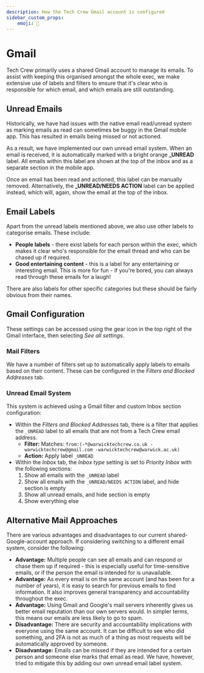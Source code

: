 ```yaml
---
description: How the Tech Crew Gmail account is configured
sidebar_custom_props:
    emoji: 📨
---
```

# Gmail

Tech Crew primarily uses a shared Gmail account to manage its emails. To assist with keeping this organised amongst the
whole exec, we make extensive use of labels and filters to ensure that it's clear who is responsible for which email,
and which emails are still outstanding.

## Unread Emails

Historically, we have had issues with the native email read/unread system as marking emails as read can sometimes be
buggy in the Gmail mobile app. This has resulted in emails being missed or not actioned.

As a result, we have implemented our own unread email system. When an email is received, it is automatically marked with
a bright orange **_UNREAD** label. All emails within this label are shown at the top of the inbox and as a separate
section in the mobile app.

Once an email has been read and actioned, this label can be manually removed. Alternatively, the **_UNREAD/NEEDS ACTION**
label can be applied instead, which will, again, show the email at the top of the inbox.

## Email Labels

Apart from the unread labels mentioned above, we also use other labels to categorise emails. These include:
* **People labels** - there exist labels for each person within the exec, which makes it clear who's responsible for
  the email thread and who can be chased up if required.
* **Good entertaining content** - this is a label for any entertaining or interesting email. This is more for fun - if
    you're bored, you can always read through these emails for a laugh!

There are also labels for other specific categories but these should be fairly obvious from their names.

## Gmail Configuration

These settings can be accessed using the gear icon in the top right of the Gmail interface, then selecting *See all
settings*.

### Mail Filters

We have a number of filters set up to automatically apply labels to emails based on their content. These can be
configured in the *Filters and Blocked Addresses* tab.

### Unread Email System

This system is achieved using a Gmail filter and custom Inbox section configuration:

* Within the *Filters and Blocked Addresses* tab, there is a filter that applies the `_UNREAD` label to all emails
  that are not from a Tech Crew email address.
  * **Filter:** Matches: `from:(-*@warwicktechcrew.co.uk -warwicktechcrew@gmail.com -warwicktechcrew@warwick.ac.uk)`
  * **Action:** Apply label `_UNREAD`
* Within the *Inbox* tab, the *Inbox type* setting is set to *Priority Inbox* with the following sections:
  1. Show all emails with the `_UNREAD` label
  2. Show all emails with the `_UNREAD/NEEDS ACTION` label, and hide section is empty
  3. Show all unread emails, and hide section is empty
  4. Show everything else


## Alternative Mail Approaches
There are various advantages and disadvantages to our current shared-Google-account approach. If considering switching
to a different email system, consider the following:

* **Advantage:** Multiple people can see all emails and can respond or chase them up if required - this is
  especially useful for time-sensitive emails, or if the person the email is intended for is unavailable.
* **Advantage:** As every email is on the same account (and has been for a number of years), it is easy to search for
  previous emails to find information. It also improves general transparency and accountability throughout the exec.
* **Advantage:** Using Gmail and Google's mail servers inherently gives us better email reputation than our own servers
  would. In simpler terms, this means our emails are less likely to go to spam.
* **Disadvantage:** There are security and accountability implications with everyone using the same account. It can be
  difficult to see who did something, and 2FA is not as much of a thing as most requests will be automatically approved
  by someone.
* **Disadvantage:** Emails can be missed if they are intended for a certain person and someone else marks that email as
  read. We have, however, tried to mitigate this by adding our own unread email label system.
